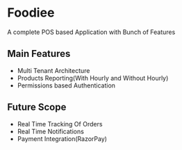 # Foodiee
A complete POS based Application with Bunch of Features

## Main Features
<ul>
<li>Multi Tenant Architecture</li>
<li>Products Reporting(With Hourly and Without Hourly)</li>
<li>Permissions based Authentication</li>
</ul>

## Future Scope
<ul>
<li>Real Time Tracking Of Orders</li>
<li>Real Time Notifications</li>
<li>Payment Integration(RazorPay)</li>
</ul>
